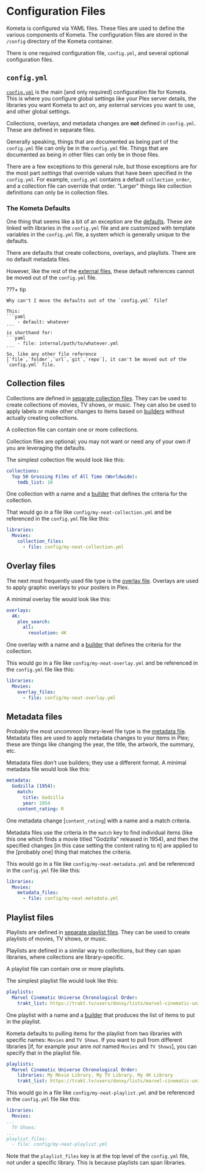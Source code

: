 # Configuration Files

Kometa is configured via YAML files. These files are used to define the various components of Kometa. The configuration files are stored in the `/config` directory of the Kometa container.

There is one required configuration file, `config.yml`, and several optional configuration files. 

## `config.yml`

[`config.yml`](../../config/overview.md) is the main [and only required] configuration file for Kometa.  This is where you configure global settings like your Plex server details, the libraries you want Kometa to act on, any external services you want to use, and other global settings.

Collections, overlays, and metadata changes are **not** defined in `config.yml`. These are defined in separate files.

Generally speaking, things that are documented as being part of the `config.yml` file can only be in the `config.yml` file.  Things that are documented as being in other files can only be in those files.

There are a few exceptions to this general rule, but those exceptions are for the most part *settings* that override values that have been specified in the `config.yml`.  For example, `config.yml` contains a default `collection_order`, and a collection file can override that order.  "Larger" things like collection definitions can only be in collection files.

### The Kometa Defaults

One thing that seems like a bit of an exception are the [defaults](../../defaults/guide.md).  These are linked with libraries in the `config.yml` file and are customized with template variables in the `config.yml` file, a system which is generally unique to the defaults.

There are defaults that create collections, overlays, and playlists.  There are no default metadata files.

However, like the rest of the [external files](../../config/file_types.md), these default references cannot be moved out of the `config.yml` file.

???+ tip

    Why can't I move the defaults out of the `config.yml` file?

    This:
    ```yaml
        - default: whatever
    ```
    is shorthand for:
    ```yaml
        - file: internal/path/to/whatever.yml
    ```
    So, like any other file reference [`file`,`folder`,`url`,`git`,`repo`], it can't be moved out of the `config.yml` file.

## Collection files

Collections are defined in [separate collection files](../../files/collections.md).  They can be used to create collections of movies, TV shows, or music.  They can also be used to apply labels or make other changes to items based on [builders](../../files/builders/overview.md) without actually creating collections.

A collection file can contain one or more collections.

Collection files are optional; you may not want or need any of your own if you are leveraging the defaults.

The simplest collection file would look like this:

```yaml
collections: 
  Top 50 Grossing Films of All Time (Worldwide):
    tmdb_list: 10 
```

One collection with a name and a [builder](../../files/builders/overview.md) that defines the criteria for the collection.

That would go in a file like `config/my-neat-collection.yml` and be referenced in the `config.yml` file like this:

```yaml
libraries:
  Movies:
    collection_files:
      - file: config/my-neat-collection.yml
```

## Overlay files

The next most frequently used file type is the [overlay file](../../files/overlays.md).  Overlays are used to apply graphic overlays to your posters in Plex.

A minimal overlay file would look like this:

```yaml
overlays:
  4K:
    plex_search:
      all:
        resolution: 4K
```

One overlay with a name and a [builder](../../files/builders/overview.md) that defines the criteria for the collection.

This would go in a file like `config/my-neat-overlay.yml` and be referenced in the `config.yml` file like this:

```yaml
libraries:
  Movies:
    overlay_files:
      - file: config/my-neat-overlay.yml
```

## Metadata files

Probably the most uncommon library-level file type is the [metadata file](../../files/metadata.md).  Metadata files are used to apply metadata changes to your items in Plex; these are things like changing the year, the title, the artwork, the summary, etc.

Metadata files don't use builders; they use a different format.  A minimal metadata file would look like this:

```yaml
metadata:
  Godzilla (1954):
    match:
      title: Godzilla
      year: 1954
    content_rating: R
```

One metadata change [`content_rating`] with a name and a match criteria.

Metadata files use the criteria in the `match` key to find individual items (like this one which finds a movie titled "Godzilla" released in 1954), and then the specified changes [in this case setting the content rating to `R`] are applied to the [probably one] thing that matches the criteria.

This would go in a file like `config/my-neat-metadata.yml` and be referenced in the `config.yml` file like this:

```yaml
libraries:
  Movies:
    metadata_files:
      - file: config/my-neat-metadata.yml
```

## Playlist files

Playlists are defined in [separate playlist files](../../files/playlists.md).  They can be used to create playlists of movies, TV shows, or music.

Playlists are defined in a similar way to collections, but they can span libraries, where collections are library-specific.

A playlist file can contain one or more playlists.

The simplest playlist file would look like this:

```yaml
playlists: 
  Marvel Cinematic Universe Chronological Order:
    trakt_list: https://trakt.tv/users/donxy/lists/marvel-cinematic-universe
```

One playlist with a name and a [builder](../../files/builders/overview.md) that produces the list of items to put in the playlist.

Kometa defaults to pulling items for the playlist from two libraries with specific names: `Movies` and `TV Shows`.  If you want to pull from different libraries [if, for example your anre *not* named `Movies` and `TV Shows`], you can specify that in the playlist file.

```yaml
playlists: 
  Marvel Cinematic Universe Chronological Order:
    libraries: My Movie Library, My TV Library, My 4K Library  
    trakt_list: https://trakt.tv/users/donxy/lists/marvel-cinematic-universe
```

This would go in a file like `config/my-neat-playlist.yml` and be referenced in the `config.yml` file like this:

```yaml
libraries:
  Movies:
...
  TV Shows:
...
playlist_files:
  - file: config/my-neat-playlist.yml
```

Note that the `playlist_files` key is at the top level of the `config.yml` file, not under a specific library.  This is because playlists can span libraries.
